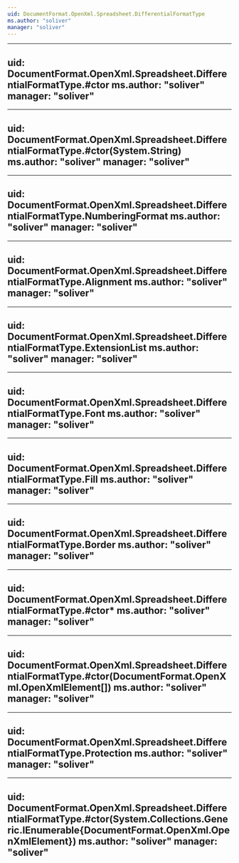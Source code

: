 ```yaml
---
uid: DocumentFormat.OpenXml.Spreadsheet.DifferentialFormatType
ms.author: "soliver"
manager: "soliver"
---
```


---
uid: DocumentFormat.OpenXml.Spreadsheet.DifferentialFormatType.#ctor
ms.author: "soliver"
manager: "soliver"
---

---
uid: DocumentFormat.OpenXml.Spreadsheet.DifferentialFormatType.#ctor(System.String)
ms.author: "soliver"
manager: "soliver"
---

---
uid: DocumentFormat.OpenXml.Spreadsheet.DifferentialFormatType.NumberingFormat
ms.author: "soliver"
manager: "soliver"
---

---
uid: DocumentFormat.OpenXml.Spreadsheet.DifferentialFormatType.Alignment
ms.author: "soliver"
manager: "soliver"
---

---
uid: DocumentFormat.OpenXml.Spreadsheet.DifferentialFormatType.ExtensionList
ms.author: "soliver"
manager: "soliver"
---

---
uid: DocumentFormat.OpenXml.Spreadsheet.DifferentialFormatType.Font
ms.author: "soliver"
manager: "soliver"
---

---
uid: DocumentFormat.OpenXml.Spreadsheet.DifferentialFormatType.Fill
ms.author: "soliver"
manager: "soliver"
---

---
uid: DocumentFormat.OpenXml.Spreadsheet.DifferentialFormatType.Border
ms.author: "soliver"
manager: "soliver"
---

---
uid: DocumentFormat.OpenXml.Spreadsheet.DifferentialFormatType.#ctor*
ms.author: "soliver"
manager: "soliver"
---

---
uid: DocumentFormat.OpenXml.Spreadsheet.DifferentialFormatType.#ctor(DocumentFormat.OpenXml.OpenXmlElement[])
ms.author: "soliver"
manager: "soliver"
---

---
uid: DocumentFormat.OpenXml.Spreadsheet.DifferentialFormatType.Protection
ms.author: "soliver"
manager: "soliver"
---

---
uid: DocumentFormat.OpenXml.Spreadsheet.DifferentialFormatType.#ctor(System.Collections.Generic.IEnumerable{DocumentFormat.OpenXml.OpenXmlElement})
ms.author: "soliver"
manager: "soliver"
---
